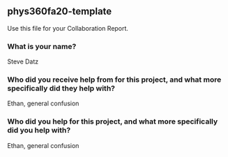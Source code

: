 ## phys360fa20-template
Use this file for your Collaboration Report.
### What is your name?
Steve Datz

### Who did you receive help from for this project, and what more specifically did they help with?
Ethan,  general confusion

### Who did you help for this project, and what more specifically did you help with?
Ethan, general confusion
